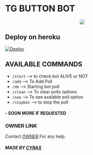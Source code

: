 # TG BUTTON BOT

<p align="center">

  <img src="https://telegra.ph/file/7510eb512097fe722bd8b.jpg">

</p>

## Deploy on heroku

[![Deploy](https://www.herokucdn.com/deploy/button.svg)](https://heroku.com/deploy?template=https://heroku.com/deploy?template=https://github.com/cyraxop123/TG-BUTTON-BOT)

## AVAILABLE COMMANDS
- `/start` --> to check bot ALIVE or NOT
- `/add` <YOUR TEXT> --> To Add Poll
- `/do` --> Starting bot poll
- `/clean` --> To clear polls options
- `/see` --> To see avalable poll option
- `/stopbot` --> to stop the poll
#### - SOON MORE IF REQUESTED





### OWNER LINK

   Contact [OWNER](https://t.me/cyrax_iz_papa) For any help.

##### MADE BY [CYRAX](https://t.me/cyrax_iz_papa)
